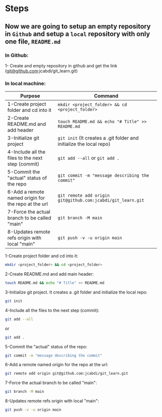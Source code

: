 # Steps
## Now we are going to setup an empty repository in `Github` and setup a `local` repository with only one file, `README.md`
### In Github:

1- Create and empty repository in github and get the link (git@github.com:jcabdi/git_learn.git)

### In local machine:

|Purpose | Command|
--- | ---|
|1-Create project folder and cd into it|`mkdir <project_folder> && cd <project_folder>`
|2-Create README.md and add header|`touch README.md && echo "# Title" >> README.md`|
|3-Initialize git project|`git init` (It creates a .git folder and initialize the local repo)
|4-Include all the files to the next step (commit)|`git add --all` or `git add .`
|5-Commit the "actual" status of the repo|`git commit -m "message describing the commit"`
|6-Add a remote named origin for the repo at the url|`git remote add origin git@github.com:jcabdi/git_learn.git`
|7-Force the actual branch to be called "main"|`git branch -M main`
|8-Updates remote refs origin with local "main"|`git push -v -u origin main`

1-Create project folder and cd into it:
```bash
mkdir <project_folder> && cd <project_folder>
```
2-Create README.md and add main header:
```bash
touch README.md && echo "# Title" >> README.md
```
3-Initialize git project. It creates a .git folder and initialize the local repo:
```bash
git init
```
4-Include all the files to the next step (commit):
```bash
git add --all
```
or
```bash
git add .
 ```
5-Commit the "actual" status of the repo:
```bash
git commit -m "message describing the commit"
```
6-Add a remote named origin for the repo at the url:
```bash
git remote add origin git@github.com:jcabdi/git_learn.git
```
7-Force the actual branch to be called "main":
```bash
git branch -M main
```
8-Updates remote refs origin with local "main":
```bash
git push -v -u origin main
```

